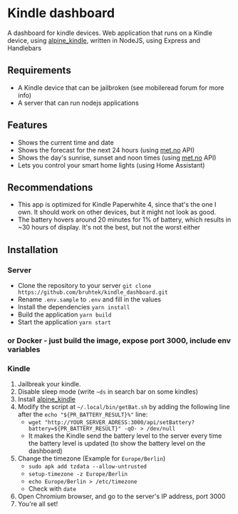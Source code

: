 # Kindle dashboard
A dashboard for kindle devices. Web application that runs on a Kindle device, using [alpine_kindle](https://github.com/schuhumi/alpine_kindle), written in NodeJS, using Express and Handlebars

## Requirements
- A Kindle device that can be jailbroken (see mobileread forum for more info)
- A server that can run nodejs applications

## Features
- Shows the current time and date
- Shows the forecast for the next 24 hours (using [met.no](https://api.met.no) API)
- Shows the day's sunrise, sunset and noon times (using [met.no](https://api.met.no) API)
- Lets you control your smart home lights (using Home Assistant)

## Recommendations
- This app is optimized for Kindle Paperwhite 4, since that's the one I own. It should work on other devices, but it might not look as good.
- The battery hovers around 20 minutes for 1% of battery, which results in ~30 hours of display. It's not the best, but not the worst either

## Installation
### Server
- Clone the repository to your server `git clone https://github.com/bruhtek/kindle_dashboard.git`
- Rename `.env.sample` to `.env` and fill in the values
- Install the dependencies `yarn install`
- Build the application `yarn build`
- Start the application `yarn start`
### or Docker - just build the image, expose port 3000, include env variables

### Kindle
1. Jailbreak your kindle.
2. Disable sleep mode (write `~ds` in search bar on some kindles)
2. Install [alpine_kindle](https://github.com/schuhumi/alpine_kindle)
3. Modify the script at `~/.local/bin/getBat.sh` by adding the following line after the `echo "${PR_BATTERY_RESULT}%"` line:
    - `wget "http://YOUR_SERVER_ADRESS:3000/api/setBattery?battery=${PR_BATTERY_RESULT}" -qO- > /dev/null`
    - It makes the Kindle send the battery level to the server every time the battery level is updated (to show the battery level on the dashboard)
4. Change the timezone (Example for `Europe/Berlin`) 
    - `sudo apk add tzdata --allow-untrusted`
    - `setup-timezone -z Europe/Berlin`
    - `echo Europe/Berlin > /etc/timezone`
    - Check with `date`
5. Open Chromium browser, and go to the server's IP address, port 3000
6. You're all set!
